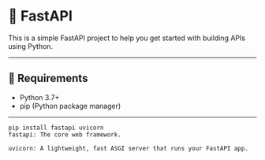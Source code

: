 # 🚀 FastAPI

This is a simple FastAPI project to help you get started with building APIs using Python.

---

## 🧰 Requirements

- Python 3.7+
- pip (Python package manager)

---

```
pip install fastapi uvicorn
fastapi: The core web framework.

uvicorn: A lightweight, fast ASGI server that runs your FastAPI app. 
```
